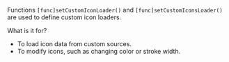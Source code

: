 Functions `[func]setCustomIconLoader()` and `[func]setCustomIconsLoader()` are used to define custom icon loaders.

What is it for?

- To load icon data from custom sources.
- To modify icons, such as changing color or stroke width.
